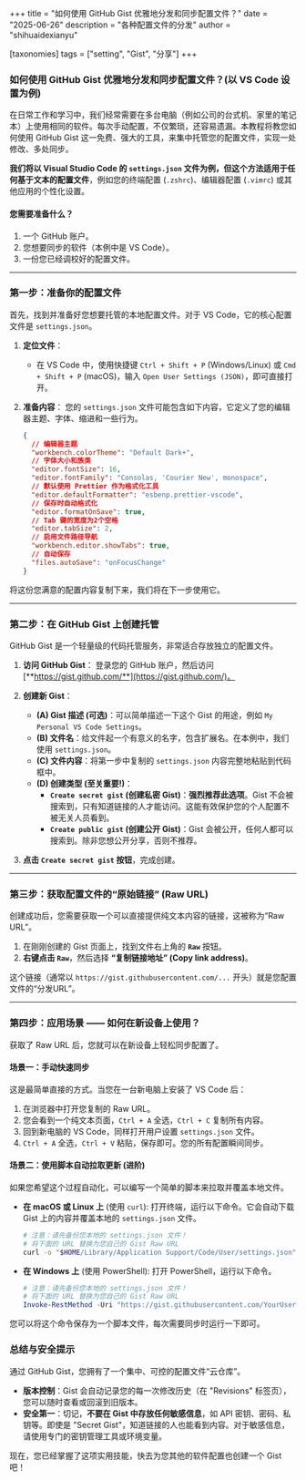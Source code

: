+++
title = "如何使用 GitHub Gist 优雅地分发和同步配置文件？"
date = "2025-06-26"
description = "各种配置文件的分发"
author = "shihuaidexianyu"

[taxonomies]
tags = ["setting", "Gist", "分享"]
+++

### **如何使用 GitHub Gist 优雅地分发和同步配置文件？(以 VS Code 设置为例)**

在日常工作和学习中，我们经常需要在多台电脑（例如公司的台式机、家里的笔记本）上使用相同的软件。每次手动配置，不仅繁琐，还容易遗漏。本教程将教您如何使用 GitHub Gist 这一免费、强大的工具，来集中托管您的配置文件，实现一处修改、多处同步。

**我们将以 Visual Studio Code 的 `settings.json` 文件为例，但这个方法适用于任何基于文本的配置文件**，例如您的终端配置 (`.zshrc`)、编辑器配置 (`.vimrc`) 或其他应用的个性化设置。

#### **您需要准备什么？**

1. 一个 GitHub 账户。
2. 您想要同步的软件（本例中是 VS Code）。
3. 一份您已经调校好的配置文件。

-----

### **第一步：准备你的配置文件**

首先，找到并准备好您想要托管的本地配置文件。对于 VS Code，它的核心配置文件是 `settings.json`。

1. **定位文件**：

      * 在 VS Code 中，使用快捷键 `Ctrl + Shift + P` (Windows/Linux) 或 `Cmd + Shift + P` (macOS)，输入 `Open User Settings (JSON)`，即可直接打开。

2. **准备内容**：
    您的 `settings.json` 文件可能包含如下内容，它定义了您的编辑器主题、字体、缩进和一些行为。

    ```json
    {
      // 编辑器主题
      "workbench.colorTheme": "Default Dark+",
      // 字体大小和族类
      "editor.fontSize": 16,
      "editor.fontFamily": "Consolas, 'Courier New', monospace",
      // 默认使用 Prettier 作为格式化工具
      "editor.defaultFormatter": "esbenp.prettier-vscode",
      // 保存时自动格式化
      "editor.formatOnSave": true,
      // Tab 键的宽度为2个空格
      "editor.tabSize": 2,
      // 启用文件路径导航
      "workbench.editor.showTabs": true,
      // 自动保存
      "files.autoSave": "onFocusChange"
    }
    ```

将这份您满意的配置内容复制下来，我们将在下一步使用它。

-----

### **第二步：在 GitHub Gist 上创建托管**

GitHub Gist 是一个轻量级的代码托管服务，非常适合存放独立的配置文件。

1. **访问 GitHub Gist**：
    登录您的 GitHub 账户，然后访问 [**https://gist.github.com/**](https://gist.github.com/)。

2. **创建新 Gist**：

      * **(A) Gist 描述 (可选)**：可以简单描述一下这个 Gist 的用途，例如 `My Personal VS Code Settings`。
      * **(B) 文件名**：给文件起一个有意义的名字，包含扩展名。在本例中，我们使用 `settings.json`。
      * **(C) 文件内容**：将第一步中复制的 `settings.json` 内容完整地粘贴到代码框中。
      * **(D) 创建类型 (至关重要\!)**：
          * **`Create secret gist` (创建私密 Gist)**：**强烈推荐此选项**。Gist 不会被搜索到，只有知道链接的人才能访问。这能有效保护您的个人配置不被无关人员看到。
          * **`Create public gist` (创建公开 Gist)**：Gist 会被公开，任何人都可以搜索到。除非您想公开分享，否则不推荐。

3. **点击 `Create secret gist` 按钮**，完成创建。

-----

### **第三步：获取配置文件的“原始链接” (Raw URL)**

创建成功后，您需要获取一个可以直接提供纯文本内容的链接，这被称为“Raw URL”。

1. 在刚刚创建的 Gist 页面上，找到文件右上角的 **`Raw`** 按钮。
2. **右键点击 `Raw`**，然后选择 **“复制链接地址” (Copy link address)**。

这个链接（通常以 `https://gist.githubusercontent.com/...` 开头）就是您配置文件的“分发URL”。

-----

### **第四步：应用场景 —— 如何在新设备上使用？**

获取了 Raw URL 后，您就可以在新设备上轻松同步配置了。

#### **场景一：手动快速同步**

这是最简单直接的方式。当您在一台新电脑上安装了 VS Code 后：

1. 在浏览器中打开您复制的 Raw URL。
2. 您会看到一个纯文本页面，`Ctrl + A` 全选，`Ctrl + C` 复制所有内容。
3. 回到新电脑的 VS Code，同样打开用户设置 `settings.json` 文件。
4. `Ctrl + A` 全选，`Ctrl + V` 粘贴，保存即可。您的所有配置瞬间同步。

#### **场景二：使用脚本自动拉取更新 (进阶)**

如果您希望这个过程自动化，可以编写一个简单的脚本来拉取并覆盖本地文件。

* **在 macOS 或 Linux 上** (使用 `curl`):
    打开终端，运行以下命令。它会自动下载 Gist 上的内容并覆盖本地的 `settings.json` 文件。

    ```bash
    # 注意：请先备份您本地的 settings.json 文件！
    # 将下面的 URL 替换为您自己的 Gist Raw URL
    curl -o "$HOME/Library/Application Support/Code/User/settings.json" "https://gist.githubusercontent.com/YourUsername/..."
    ```

* **在 Windows 上** (使用 PowerShell):
    打开 PowerShell，运行以下命令。

    ```powershell
    # 注意：请先备份您本地的 settings.json 文件！
    # 将下面的 URL 替换为您自己的 Gist Raw URL
    Invoke-RestMethod -Uri "https://gist.githubusercontent.com/YourUsername/..." -OutFile "$env:APPDATA\Code\User\settings.json"
    ```

您可以将这个命令保存为一个脚本文件，每次需要同步时运行一下即可。

### **总结与安全提示**

通过 GitHub Gist，您拥有了一个集中、可控的配置文件“云仓库”。

* **版本控制**：Gist 会自动记录您的每一次修改历史（在 "Revisions" 标签页），您可以随时查看或回滚到旧版本。
* **安全第一**：切记，**不要在 Gist 中存放任何敏感信息**，如 API 密钥、密码、私钥等。即使是 "Secret Gist"，知道链接的人也能看到内容。对于敏感信息，请使用专门的密钥管理工具或环境变量。

现在，您已经掌握了这项实用技能，快去为您其他的软件配置也创建一个 Gist 吧！